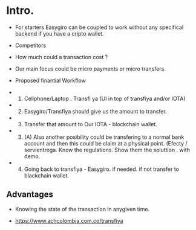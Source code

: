 
# Intro. 

* For starters Easygiro can be coupled to work without any specifical backend if you have a cripto wallet. 

* Competitors 

* How much could  a transaction cost ? 

* Our main focus could be micro payments or micro transfers. 

* Proposed finantial Workflow

* 1. Cellphone/Laptop . Transfi ya (UI in top of transfiya and/or IOTA)  
* 2. Easygiro/Transfiya should give us the amount to transfer. 
* 3. Transfer that amount to Our IOTA - blockchain wallet.
* 3. (A) Also another posibility could be transfering to a normal bank account and then this could be claim at a physical point. (Efecty / servientrega. Know the regulations. Show them the soluttion . with demo. 
* 4. Going back to transfiya - Easygiro. if needed. if not transfer to blackchain wallet.

## Advantages
* Knowing the state of the transaction in anygiven time. 

* https://www.achcolombia.com.co/transfiya
